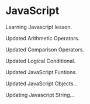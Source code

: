 # JavaScript

Learning Javascript lesson.

Updated Arithmetic Operators.

Updated Comparison Operators.

Updated Logical Conditional.

Updated JavaScript Funtions.

Updated JavaScript Objects...

Updating Javascript String...
